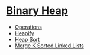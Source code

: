 # [Binary Heap](binary_heap.md)

* [Operations](operations.md)
* [Heapify](heapify.md)
* [Heap Sort](heapsort.md)
* [Merge K Sorted Linked Lists](merge_k_sorted_linked_lists.md)
